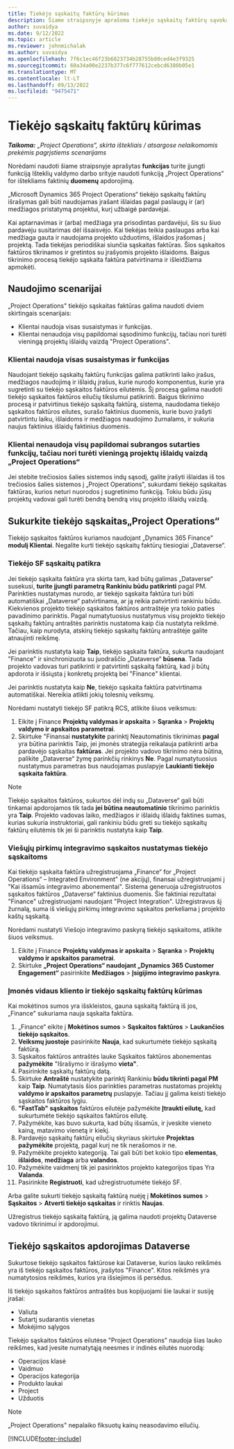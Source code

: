 ```yaml
---
title: Tiekėjo sąskaitų faktūrų kūrimas
description: Šiame straipsnyje aprašoma tiekėjo sąskaitų faktūrų sąvoka ir paaiškinta, kaip jas sukurti naudojant „Microsoft Dynamics 365 Project Operations“.
author: suvaidya
ms.date: 9/12/2022
ms.topic: article
ms.reviewer: johnmichalak
ms.author: suvaidya
ms.openlocfilehash: 7f6c1ec46f23b6823734b28755b80ced4e3f9325
ms.sourcegitcommit: 60a34a00e2237b377c6f777612cebcd6380b05e1
ms.translationtype: MT
ms.contentlocale: lt-LT
ms.lasthandoff: 09/13/2022
ms.locfileid: "9475471"
---
```

# <a name="create-vendor-invoices"></a>Tiekėjo sąskaitų faktūrų kūrimas

_**Taikoma:** „Project Operations“, skirta ištekliais / atsargose nelaikomomis prekėmis pagrįstiems scenarijams_

Norėdami naudoti šiame straipsnyje aprašytas **funkcijas** turite įjungti funkciją Išteklių valdymo darbo srityje naudoti funkciją „Project Operations“ for ištekliams faktinių **duomenų** apdorojimą.

„Microsoft Dynamics 365 Project Operations“ tiekėjo sąskaitų faktūrų išrašymas gali būti naudojamas įrašant išlaidas pagal paslaugų ir (ar) medžiagos pristatymą projektui, kurį užbaigė pardavėjai.

Kai aptarnavimas ir (arba) medžiaga yra prisodintas pardavėjui, šis su šiuo pardavėju susitarimas dėl išsaisvėjo. Kai tiekėjas teikia paslaugas arba kai medžiaga gauta ir naudojama projekto užduotims, išlaidos įrašomas į projektą. Tada tiekėjas periodiškai siunčia sąskaitas faktūras. Šios sąskaitos faktūros tikrinamos ir gretintos su įrašyomis projekto išlaidoms. Baigus tikrinimo procesą tiekėjo sąskaita faktūra patvirtinama ir išleidžiama apmokėti.

## <a name="scenarios-for-use"></a>Naudojimo scenarijai

„Project Operations" tiekėjo sąskaitas faktūras galima naudoti dviem skirtingais scenarijais:

- Klientai naudoja visas susaistymas ir funkcijas.
- Klientai nenaudoja visų papildomai sąsodinimo funkcijų, tačiau nori turėti vieningą projektų išlaidų vaizdą "Project Operations".

### <a name="customers-use-the-full-subcontracting-experiences"></a>Klientai naudoja visas susaistymas ir funkcijas

Naudojant tiekėjo sąskaitų faktūrų funkcijas galima patikrinti laiko įrašus, medžiagos naudojimą ir išlaidų įrašus, kurie nurodo komponentus, kurie yra sugretinti su tiekėjo sąskaitos faktūros eilutėmis. Šį procesą galima naudoti tiekėjo sąskaitos faktūros eilučių tikslumui patikrinti. Baigus tikrinimo procesą ir patvirtinus tiekėjo sąskaitą faktūrą, sistema, naudodama tiekėjo sąskaitos faktūros eilutes, surašo faktinius duomenis, kurie buvo įrašyti patvirtintu laiku, išlaidoms ir medžiagos naudojimo žurnalams, ir sukuria naujus faktinius išlaidų faktinius duomenis.

### <a name="customers-dont-use-the-full-subcontracting-experiences-but-want-to-have-a-unified-view-of-costs-on-projects-in-project-operations"></a>Klientai nenaudoja visų papildomai subrangos sutarties funkcijų, tačiau nori turėti vieningą projektų išlaidų vaizdą „Project Operations“

Jei stebite trečiosios šalies sistemos indų sąsodį, galite įrašyti išlaidas iš tos trečiosios šalies sistemos į „Project Operations", sukurdami tiekėjo sąskaitas faktūras, kurios neturi nuorodos į sugretinimo funkciją. Tokiu būdu jūsų projektų vadovai gali turėti bendrą bendrą visų projekto išlaidų vaizdą.

## <a name="create-vendor-invoices-in-project-operations"></a>Sukurkite tiekėjo sąskaitas„Project Operations“

Tiekėjo sąskaitos faktūros kuriamos naudojant „Dynamics 365 Finance" **modulį Klientai**. Negalite kurti tiekėjo sąskaitų faktūrų tiesiogiai „Dataverse“.

### <a name="set-up-vendor-invoice-verification"></a>Tiekėjo SF sąskaitų patikra

Jei tiekėjo sąskaita faktūra yra skirta tam, kad būtų galimas „Dataverse“ susekusi, **turite įjungti parametrą Rankiniu būdu patikrinti** pagal PM. Parinkties nustatymas nurodo, ar tiekėjo sąskaita faktūra turi būti automatiškai „Dataverse“ patvirtinama, ar ją reikia patvirtinti rankiniu būdu. Kiekvienos projekto tiekėjo sąskaitos faktūros antraštėje yra tokio paties pavadinimo parinktis. Pagal numatytuosius nustatymus visų projekto tiekėjo sąskaitų faktūrų antraštės parinktis nustatoma kaip čia nustatyta reikšmė. Tačiau, kaip nurodyta, atskirų tiekėjo sąskaitų faktūrų antraštėje galite atnaujinti reikšmę.

Jei parinktis nustatyta kaip **Taip**, tiekėjo sąskaita faktūra, sukurta naudojant "Finance" ir sinchronizuota su juodraščio „Dataverse“ **būsena**. Tada projekto vadovas turi patikrinti ir patvirtinti sąskaitą faktūrą, kad ji būtų apdorota ir išsiųsta į konkretų projektą bei "Finance" klientai.

Jei parinktis nustatyta kaip **Ne**, tiekėjo sąskaita faktūra patvirtinama automatiškai. Nereikia atlikti jokių tolesnių veiksmų.

Norėdami nustatyti tiekėjo SF patikrą RCS, atlikite šiuos veiksmus:

1. Eikite į Finance **Projektų valdymas ir apskaita** \> **Sąranka** \> **Projektų valdymo ir apskaitos parametrai**.
1. Skirtuke "Finansai **nustatykite** parinktį Neautomatinis tikrinimas **pagal** yra būtina parinktis Taip, jei įmonės strategija reikalauja patikrinti arba pardavėjo sąskaitas **faktūras**. Jei projekto vadovo tikrinimo nėra būtina, palikite „Dataverse“ žymę parinkčių rinkinys **Ne**. Pagal numatytuosius nustatymus parametras bus naudojamas puslapyje **Laukianti tiekėjo sąskaita faktūra**.

> [!NOTE]
> Tiekėjo sąskaitos faktūros, sukurtos dėl indų su „Dataverse“ gali būti tinkamai apdorojamos tik tada **jei būtina neautomatinio** tikrinimo parinktis yra **Taip**. Projekto vadovas laiko, medžiagos ir išlaidų išlaidų faktines sumas, kurias sukuria instruktoriai, gali rankiniu būdu greti su tiekėjo sąskaitų faktūrų eilutėmis tik jei ši parinktis nustatyta kaip **Taip**.

### <a name="set-up-a-procurement-integration-account-for-vendor-invoices"></a>Viešųjų pirkimų integravimo sąskaitos nustatymas tiekėjo sąskaitoms

Kai tiekėjo sąskaita faktūra užregistruojama „Finance“ for „Project Operations“ – Integrated Environment" (ne akcijų), finansai užregistruojami į "Kai išsamūs integravimo abonementai". Sistema generuoja užregistruotos sąskaitos faktūros „Dataverse“ faktinius duomenis. Šie faktiniai rezultatai "Finance" užregistruojami naudojant "Project Integration". Užregistravus šį žurnalą, suma iš viešųjų pirkimų integravimo sąskaitos perkeliama į projekto kaštų sąskaitą.

Norėdami nustatyti Viešojo integravimo paskyrą tiekėjo sąskaitoms, atlikite šiuos veiksmus.

1. Eikite į Finance **Projektų valdymas ir apskaita** \> **Sąranka** \> **Projektų valdymo ir apskaitos parametrai**.
1. Skirtuke **„Project Operations“ naudojant „Dynamics 365 Customer Engagement“** pasirinkite **Medžiagos** \> **Įsigijimo integravimo paskyra**.

### <a name="create-and-post-subcontract-vendor-invoices"></a>Įmonės vidaus kliento ir tiekėjo sąskaitų faktūrų kūrimas

Kai mokėtinos sumos yra išskleistos, gauna sąskaitą faktūrą iš jos, „Finance" sukuriama nauja sąskaita faktūra.

1. „Finance“ eikite į **Mokėtinos sumos** \> **Sąskaitos faktūros** \> **Laukančios tiekėjo sąskaitos**.
1. **Veiksmų juostoje** pasirinkite **Nauja**, kad sukurtumėte tiekėjo sąskaitą faktūrą.
1. Sąskaitos faktūros antraštės lauke Sąskaitos faktūros abonementas **pažymėkite** "Išrašymo ir išrašymo **vieta"**.
1. Pasirinkite sąskaitų faktūrų datą.
1. Skirtuke **Antraštė** nustatykite parinktį Rankiniu **būdu tikrinti pagal PM** kaip **Taip**. Numatytasis šios parinkties parametras nustatomas projektų **valdymo ir apskaitos parametrų** puslapyje. Tačiau jį galima keisti tiekėjo sąskaitos faktūros lygiu.
1. **"FastTab" sąskaitos** faktūros eilutėje pažymėkite **Įtraukti eilutę,** kad sukurtumėte tiekėjo sąskaitos faktūros eilutę.
1. Pažymėkite, kas buvo sukurta, kad būtų išsamūs, ir įveskite vieneto kainą, matavimo vienetą ir kiekį.
1. Pardavėjo sąskaitų faktūrų eilučių skyriaus skirtuke **Projektas pažymėkite** projektą, pagal kurį ne tik nerašomos ir ne.
1. Pažymėkite projekto kategoriją. Tai gali būti bet kokio tipo **elementas**, **išlaidos**, **medžiaga** arba **valandos**.
1. Pažymėkite vaidmenį tik jei pasirinktos projekto kategorijos tipas Yra **Valanda**.
1. Pasirinkite **Registruoti**, kad užregistruotumėte tiekėjo SF.

Arba galite sukurti tiekėjo sąskaitą faktūrą nuėję į **Mokėtinos sumos** \> **Sąskaitos** \> **Atverti tiekėjo sąskaitas** ir rinktis **Naujas**.

Užregistrus tiekėjo sąskaitą faktūrą, ją galima naudoti projektų Dataverse vadovo tikrinimui ir apdorojimui.

## <a name="vendor-invoice-processing-in-dataverse"></a>Tiekėjo sąskaitos apdorojimas Dataverse

Sukurtose tiekėjo sąskaitos faktūrose kai Dataverse, kurios lauko reikšmės yra iš tiekėjo sąskaitos faktūros, įrašytos "Finance". Kitos reikšmės yra numatytosios reikšmės, kurios yra išsiejimos iš persėdus.

Iš tiekėjo sąskaitos faktūros antraštės bus kopijuojami šie laukai ir susiję įrašai:

- Valiuta
- Sutartį sudarantis vienetas
- Mokėjimo sąlygos

Tiekėjo sąskaitos faktūros eilutėse "Project Operations" naudoja šias lauko reikšmes, kad įvesite numatytąją neesmes ir indinės eilutės nuorodą:

- Operacijos klasė
- Vaidmuo
- Operacijos kategorija
- Produkto laukai
- Project
- Užduotis

> [!NOTE]
> „Project Operations" nepalaiko fiksuotų kainų neasodavimo eilučių.

[!INCLUDE[footer-include](../includes/footer-banner.md)]
